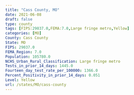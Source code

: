 ```yaml
---
title: "Cass County, MO"
date: 2021-06-08
draft: false
type: county
tags: [FIPS:29037.0,FEMA:7.0,Large fringe metro,Yellow]
categories: [MO]
County: Cass County
State: MO
FIPS: 29037.0
FEMA_Region: 7.0
Population: 105780.0
NCHS_Urban_Rural_Classification: Large fringe metro
Tests_in_prior_14_days: 1445.0
Fourteen_day_test_rate_per_100000: 1366.0
Percent_Positivity_in_prior_14_days: 0.051
Level: Yellow
url: /states/MO/cass-county
---
```



